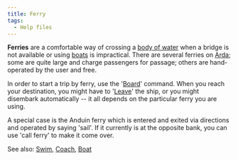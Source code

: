 ```yaml
---
title: Ferry
tags:
  - Help files
---
```

**Ferries** are a comfortable way of crossing a [body of
water](waterways "wikilink") when a bridge is not available or using
[boats](boat "wikilink") is impractical. There are several ferries on
[Arda](Arda "wikilink"); some are quite large and charge passengers for
passage; others are hand-operated by the user and free.

In order to start a trip by ferry, use the '[Board](Board "wikilink")'
command. When you reach your destination, you might have to
'[Leave](Leave "wikilink")' the ship, or you might disembark
automatically -- it all depends on the particular ferry you are using.

A special case is the Anduin ferry which is entered and exited via
directions and operated by saying 'sail'. If it currently is at the
opposite bank, you can use 'call ferry' to make it come over.

See also: [Swim](Swim "wikilink"), [Coach](Coach "wikilink"),
[Boat](Boat "wikilink")
